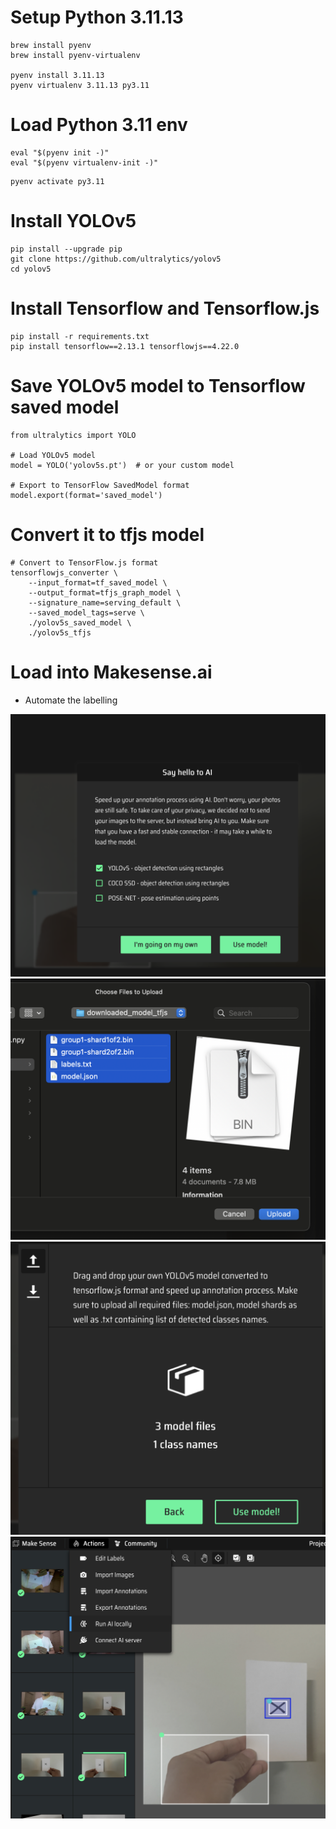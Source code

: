 # Setup Python 3.11.13 

```
brew install pyenv
brew install pyenv-virtualenv

pyenv install 3.11.13
pyenv virtualenv 3.11.13 py3.11
```

# Load Python 3.11 env

```
eval "$(pyenv init -)"
eval "$(pyenv virtualenv-init -)"
```

```
pyenv activate py3.11
```

# Install YOLOv5

```
pip install --upgrade pip
git clone https://github.com/ultralytics/yolov5
cd yolov5
```

# Install Tensorflow and Tensorflow.js

```
pip install -r requirements.txt
pip install tensorflow==2.13.1 tensorflowjs==4.22.0
```

# Save YOLOv5 model to Tensorflow saved model

```
from ultralytics import YOLO

# Load YOLOv5 model
model = YOLO('yolov5s.pt')  # or your custom model

# Export to TensorFlow SavedModel format
model.export(format='saved_model')
```


# Convert it to tfjs model

```
# Convert to TensorFlow.js format
tensorflowjs_converter \
    --input_format=tf_saved_model \
    --output_format=tfjs_graph_model \
    --signature_name=serving_default \
    --saved_model_tags=serve \
    ./yolov5s_saved_model \
    ./yolov5s_tfjs
```

# Load into Makesense.ai

* Automate the labelling

![01](./images/01_run_ai_locally.png)
![02](./images/02_select_local_model.png)
![03](./images/03_loaded_selection.png)
![04](./images/04_detected.png)
